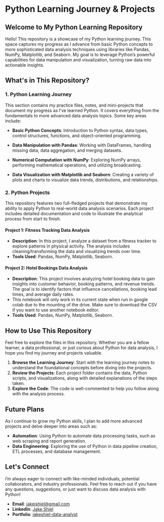 # Python Learning Journey & Projects
## Welcome to My Python Learning Repository

Hello! This repository is a showcase of my Python learning journey. This space captures my progress as I advance from basic Python concepts to more sophisticated data analysis techniques using libraries like Pandas, NumPy, Matplotlib, and Seaborn. My goal is to leverage Python’s powerful capabilities for data manipulation and visualization, turning raw data into actionable insights.

## What's in This Repository?
### 1. **Python Learning Journey**

This section contains my practice files, notes, and mini-projects that document my progress as I’ve learned Python. It covers everything from the fundamentals to more advanced data analysis topics. Some key areas include:

- **Basic Python Concepts**: Introduction to Python syntax, data types, control structures, functions, and object-oriented programming.
  
- **Data Manipulation with Pandas**: Working with DataFrames, handling missing data, data aggregation, and merging datasets.

- **Numerical Computation with NumPy**: Exploring NumPy arrays, performing mathematical operations, and utilizing broadcasting.

- **Data Visualization with Matplotlib and Seaborn**: Creating a variety of plots and charts to visualize data trends, distributions, and relationships.

### 2. **Python Projects**

This repository features two full-fledged projects that demonstrate my ability to apply Python to real-world data analysis scenarios. Each project includes detailed documentation and code to illustrate the analytical process from start to finish.

#### **Project 1: Fitness Tracking Data Analysis**
- **Description**: In this project, I analyze a dataset from a fitness tracker to explore patterns in physical activity. The analysis includes cleaning/transforming the data and visualizing trends over time.
- **Tools Used**: Pandas, NumPy, Matplotlib, Seaborn.


#### **Project 2: Hotel Bookings Data Analysis**
- **Description**: This project involves analyzing hotel booking data to gain insights into customer behavior, booking patterns, and revenue trends. The goal is to identify factors that influence cancellations, booking lead times, and average daily rates.
- This notebook will only work in its current state when run in google colab due to the mounting of the drive. Make sure to
download the CSV if you want to use another notebook editor.
- **Tools Used**: Pandas, NumPy, Matplotlib, Seaborn.

## How to Use This Repository

Feel free to explore the files in this repository. Whether you are a fellow learner, a data professional, or just curious about Python for data analysis, I hope you find my journey and projects valuable.

1. **Browse the Learning Journey**: Start with the learning journey notes to understand the foundational concepts before diving into the projects.
2. **Review the Projects**: Each project folder contains the data, Python scripts, and visualizations, along with detailed explanations of the steps taken.
3. **Explore the Code**: The code is well-commented to help you follow along with the analysis process.

## Future Plans

As I continue to grow my Python skills, I plan to add more advanced projects and delve deeper into areas such as:

- **Automation**: Using Python to automate data processing tasks, such as web scraping and report generation.
- **Data Engineering**: Exploring the use of Python in data pipeline creation, ETL processes, and database management.

## Let's Connect

I’m always eager to connect with like-minded individuals, potential collaborators, and industry professionals. Feel free to reach out if you have any questions, suggestions, or just want to discuss data analysis with Python!

- **Email**: [jakejshiel@gmail.com](mailto:jakejshiel@gmail.com)
- **LinkedIn**: [Jake Shiel](https://www.linkedin.com/in/jakeshielbsc/)
- **Portfolio**: [jakeshiel-data-analyst](https://sites.google.com/view/jakeshiel-data-analyst/home)
